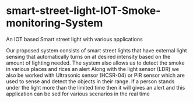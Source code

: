 # smart-street-light-IOT-Smoke-monitoring-System
An IOT based Smart street light with various applications

Our proposed system consists of smart street lights that have external light sensing 
that automatically turns on at desired intensity based on the amount of lighting 
needed. The system also allows us to detect the smoke in various places and rices an alert 
Along with the light sensor (LDR) we also be worked with Ultrasonic sensor 
(HCSR-04) or PIR sensor which are used to sense and detect the objects in their 
range. 
if a person stands under the light more than the limited time then it will gives an alert and this application can be sed for 
various scenarios in the real time
